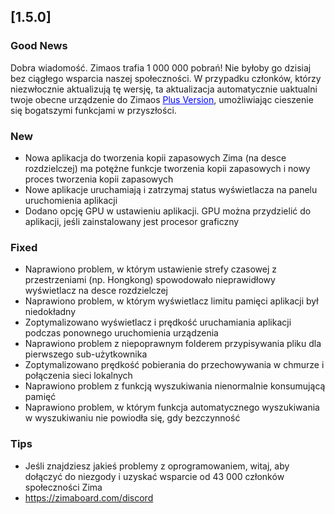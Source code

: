 ## [1.5.0]
### Good News
Dobra wiadomość. Zimaos trafia 1 000 000 pobrań! Nie byłoby go dzisiaj bez ciągłego wsparcia naszej społeczności. W przypadku członków, którzy niezwłocznie aktualizują tę wersję, ta aktualizacja automatycznie uaktualni twoje obecne urządzenie do Zimaos <a href="https://www.zimaspace.com/zimaos/pricing" target="_blank" style="color:blue">Plus Version</a>, umożliwiając cieszenie się bogatszymi funkcjami w przyszłości. 
### New
- Nowa aplikacja do tworzenia kopii zapasowych Zima (na desce rozdzielczej) ma potężne funkcje tworzenia kopii zapasowych i nowy proces tworzenia kopii zapasowych
- Nowe aplikacje uruchamiają i zatrzymaj status wyświetlacza na panelu uruchomienia aplikacji
- Dodano opcję GPU w ustawieniu aplikacji. GPU można przydzielić do aplikacji, jeśli zainstalowany jest procesor graficzny
### Fixed
- Naprawiono problem, w którym ustawienie strefy czasowej z przestrzeniami (np. Hongkong) spowodowało nieprawidłowy wyświetlacz na desce rozdzielczej
- Naprawiono problem, w którym wyświetlacz limitu pamięci aplikacji był niedokładny
- Zoptymalizowano wyświetlacz i prędkość uruchamiania aplikacji podczas ponownego uruchomienia urządzenia
- Naprawiono problem z niepoprawnym folderem przypisywania pliku dla pierwszego sub-użytkownika
- Zoptymalizowano prędkość pobierania do przechowywania w chmurze i połączenia sieci lokalnych
- Naprawiono problem z funkcją wyszukiwania nienormalnie konsumującą pamięć
- Naprawiono problem, w którym funkcja automatycznego wyszukiwania w wyszukiwaniu nie powiodła się, gdy bezczynność
### Tips
- Jeśli znajdziesz jakieś problemy z oprogramowaniem, witaj, aby dołączyć do niezgody i uzyskać wsparcie od 43 000 członków społeczności Zima
- <a href = "https://zimaboard.com/discord" target = "_ puste" style = "color: blue"> https://zimaboard.com/discord </a>
